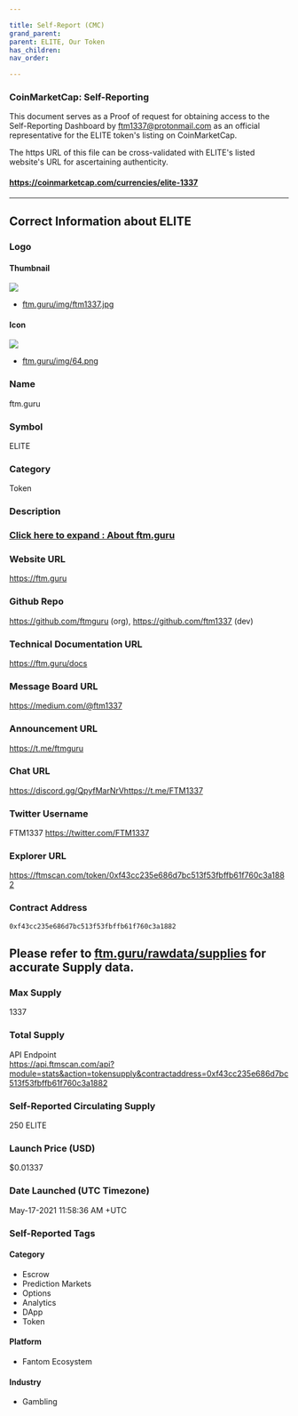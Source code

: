 ```yaml
---

title: Self-Report (CMC)
grand_parent:
parent: ELITE, Our Token
has_children:
nav_order:

---
```


### CoinMarketCap: Self-Reporting

This document serves as a Proof of request for obtaining access to the Self-Reporting Dashboard by ftm1337@protonmail.com as an official representative for the ELITE token's listing on CoinMarketCap.

The https URL of this file can be cross-validated with ELITE's listed website's URL for ascertaining authenticity.
#### https://coinmarketcap.com/currencies/elite-1337

----

## Correct Information about ELITE
### Logo
#### Thumbnail
![](https://ftm.guru/img/ftm1337.jpg)
- [ftm.guru/img/ftm1337.jpg](https://ftm.guru/img/ftm1337.jpg)

#### Icon
![](https://ftm.guru/img/64.png)
- [ftm.guru/img/64.png](https://ftm.guru/img/64.png)

### Name
ftm.guru

### Symbol
ELITE

### Category
Token

### Description

### [Click here to expand : About ftm.guru](./ftm.guru.md)

### Website URL
<https://ftm.guru>

### Github Repo
<https://github.com/ftmguru> (org), <https://github.com/ftm1337> (dev)

### Technical Documentation URL
<https://ftm.guru/docs>

### Message Board URL
<https://medium.com/@ftm1337>

### Announcement URL
<https://t.me/ftmguru>

### Chat URL
<https://discord.gg/QpyfMarNrVhttps://t.me/FTM1337>

### Twitter Username
FTM1337 <https://twitter.com/FTM1337>

### Explorer URL
<https://ftmscan.com/token/0xf43cc235e686d7bc513f53fbffb61f760c3a1882>

### Contract Address
`0xf43cc235e686d7bc513f53fbffb61f760c3a1882`

## **Please refer to [ftm.guru/rawdata/supplies](https://ftm.guru/rawdata/supplies) for accurate Supply data.**

### Max Supply
1337

### Total Supply
API Endpoint  
<https://api.ftmscan.com/api?module=stats&action=tokensupply&contractaddress=0xf43cc235e686d7bc513f53fbffb61f760c3a1882>

### Self-Reported Circulating Supply
250 ELITE

### Launch Price (USD)
$0.01337

### Date Launched (UTC Timezone)
May-17-2021 11:58:36 AM +UTC

### Self-Reported Tags

#### Category
- Escrow
- Prediction Markets
- Options
- Analytics
- DApp
- Token

#### Platform
- Fantom Ecosystem

#### Industry
- Gambling
